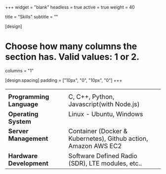 +++
widget = "blank"
headless = true
active = true
weight = 40

title = "Skills"
subtitle = ""

[design]
  # Choose how many columns the section has. Valid values: 1 or 2.
  columns = "1"

[design.spacing]
  padding = ["10px", "0", "10px", "0"]
+++

<style>
td, th {
  border: none!important;
  vertical-align: top;
}

.skills {
  font-size: 20px;
}

@media only screen and (max-width: 768px) {
  .skills {
    font-size: 16px;
  } 
}
</style>

<!-- <div style="margin-left: 10%; margin-right: 10%;"> -->

<table class="skills">
         <tr>
            <th></th>
            <th></th>
         </tr>
         <tr>
            <td><b>Programming Language </b> &nbsp; &nbsp; &nbsp; &nbsp;</td>
            <td>C, C++, Python, Javascript(with Node.js)</td>
         </tr>
         <tr>
            <td><b>Operating System</b> &nbsp; &nbsp; &nbsp; &nbsp;</td>
            <td>Linux - Ubuntu, Windows</td>
         </tr>
         <tr>
            <td><b>Server Management</b> &nbsp; &nbsp; &nbsp; &nbsp;</td>
            <td>Container (Docker & Kubernetes), Github action, Amazon AWS EC2</td>
         </tr>
         <tr>
            <td><b>Hardware Development</b> &nbsp; &nbsp; &nbsp; &nbsp;</td>
            <td>Software Defined Radio (SDR), LTE modules, etc..</td>
         </tr>
      </table>

<!-- |                      |               |
| :------------------- | :------------ |
| **Jul. 2022** &nbsp; &nbsp; &nbsp; &nbsp; | :trophy: Won the Students with Outstanding Questions Award of KAIST |
| **Feb. 2022** &nbsp; &nbsp; &nbsp; &nbsp; | :four_leaf_clover: Joined Networking & Mobile Systems Lab as a Master's Student |
| **Feb. 2022** &nbsp; &nbsp; &nbsp; &nbsp; | :mortar_board: Graduated from KAIST with honors |  -->

<!-- </div> -->

